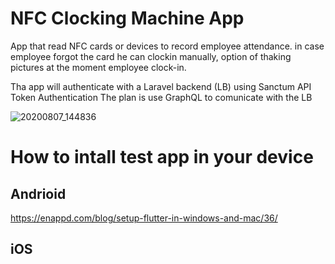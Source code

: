 # NFC Clocking Machine App

App that read NFC cards or devices to record employee attendance. in case employee forgot the card he can clockin manually, option of thaking pictures at the moment employee clock-in.

Tha app will authenticate with a Laravel backend (LB) using Sanctum API Token Authentication
The plan is use GraphQL to comunicate with the LB

![20200807_144836](https://user-images.githubusercontent.com/8298090/89618303-66e6a980-d8be-11ea-8e58-b9c8680f0098.jpg)

# How to intall test app in your device

## Andrioid
https://enappd.com/blog/setup-flutter-in-windows-and-mac/36/


## iOS

